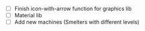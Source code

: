 - [ ] Finish icon-with-arrow function for graphics lib
- [ ] Material lib
- [ ] Add new machines (Smelters with different levels)
